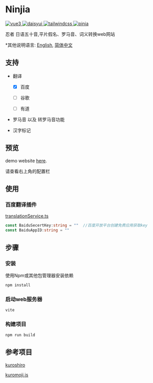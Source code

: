 # Ninjia

<a href="https://github.com/vuejs/core" target="_blank">
    <img src="https://img.shields.io/badge/vue-3.3.4-brightgreen.svg" alt="vue3">
 </a>
<a href="https://github.com/saadeghi/daisyui" target="_blank">
    <img src="https://img.shields.io/badge/daisyui-3.9.2-black.svg" alt="daisyui">
</a>
 <a href="https://github.com/tailwindlabs/tailwindcss" target="_blank">
    <img src="https://img.shields.io/badge/tailwindcss-3.3.3-blue.svg" alt="tailwindcss">
 </a>
 <a href="https://github.com/vuejs/pinia" target="_blank">
    <img src="https://img.shields.io/badge/pinia-2.1.6-yellow.svg" alt="pinia">
 </a>

忍者 日语五十音,平片假名、罗马音、词义转换web网站

*其他说明语言: [English](README.md), [简体中文](README.zh-cn.md)

## 支持

- 翻译
  
  - [x] 百度
  
  - [ ] 谷歌
  
  - [ ] 有道

- 罗马音 以及 转罗马音功能

- 汉字标记

## 预览

demo website [here](https://mrxking.github.io/Ninjia/).

请查看右上角的配置栏

## 使用

### 百度翻译插件

[translationService.ts](https://github.com/MRXKing/Ninjia/blob/main/src/components/translation/translate/translationService.ts)

```ts
const BaiduSecertKey:string = ""  //百度开放平台创建免费应用获取key
const BaiduAppID:string = ""
```

## 步骤

### 安装

使用Npm或其他包管理器安装依赖

```sh
npm install 
```

### 启动web服务器

```sh
vite
```

### 构建项目

```sh
npm run build
```

## 参考项目

[kuroshiro](https://github.com/hexenq/kuroshiro)

[kuromoji.js](https://github.com/takuyaa/kuromoji.js)
